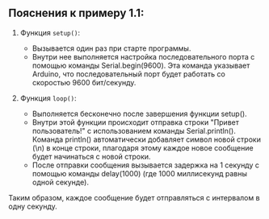 ## Пояснения к примеру 1.1:

1. Функция `setup()`:
   - Вызывается один раз при старте программы.
   - Внутри нее выполняется настройка последовательного порта с помощью команды Serial.begin(9600). Эта команда указывает Arduino, что последовательный порт будет работать со скоростью 9600 бит/секунду.

2. Функция `loop()`:
   - Выполняется бесконечно после завершения функции setup().
   - Внутри этой функции происходит отправка строки "Привет пользователь!" с использованием команды Serial.println(). Команда println() автоматически добавляет символ новой строки (\n) в конце строки, плагодаря этому каждое новое сообщение будет начинаться с новой строки.
   - После отправки сообщения вызывается задержка на 1 секунду с помощью команды delay(1000) (где 1000 миллисекунд равны одной секунде).

Таким образом, каждое сообщение будет отправляться с интервалом в одну секунду.